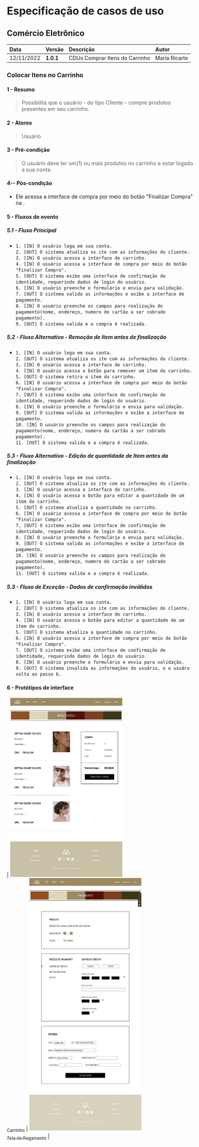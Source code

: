 # Especificação de casos de uso 

## Comércio Eletrônico

|  Data  | Versão | Descrição | Autor |
|:-------|:-------|:----------|:------|
| 12/11/2022 | **1.0.1** | CDUs Comprar Itens do Carrinho | Maria Ricarte |

###  Colocar Itens no Carrinho
#### 1 - Resumo
> Possibilita que o usuário - do tipo Cliente - compre produtos presentes em seu carrinho.

#### 2 - Atores
>  Usuário

#### 3 - Pré-condição
> O usuário deve ter um(1) ou mais produtos no carrinho e estar logado a sua conta.

#### 4-- Pós-condição
<ul>
  <li>Ele acessa a interface de compra por meio do botão "Finalizar Compra" na .</li>
</ul>

#### 5 - Fluxos de evento

##### 5.1 - Fluxo Principal

<ul>
  <li>
    
    1. [IN] O usuário loga em sua conta.
    2. [OUT] O sistema atualiza os ite com as informações do cliente.
    3. [IN] O usuário acessa a interface do carrinho.
    4. [IN] O usuário acessa a interface de compra por meio do botão "Finalizar Compra".
    5. [OUT] O sistema exibe uma interface de confirmação de identidade, requerindo dados de login do usuário.
    6. [IN] O usuário preenche o formulário e envia para validação.
    7. [OUT] O sistema valida as informações e exibe a interface de pagamento.
    8. [IN] O usuário preenche os campos para realização do pagamento(nome, endereço, numero do cartão a ser cobrado pagamento).
    9. [OUT] O sistema valida e a compra é realizada.
    
  </li>
</ul> 

##### 5.2 - Fluxo Alternativo - Remoção de Item antes de finalização 

<ul>
  <li>
    
    1. [IN] O usuário loga em sua conta.
    2. [OUT] O sistema atualiza os ite com as informações do cliente.
    3. [IN] O usuário acessa a interface do carrinho.
    4. [IN] O usuário acessa o botão para remover um item do carrinho.
    5. [OUT] O sistema retira o item do carrinho.
    6. [IN] O usuário acessa a interface de compra por meio do botão "Finalizar Compra".
    7. [OUT] O sistema exibe uma interface de confirmação de identidade, requerindo dados de login do usuário.
    8. [IN] O usuário preenche o formulário e envia para validação.
    9. [OUT] O sistema valida as informações e exibe a interface de pagamento.
    10. [IN] O usuário preenche os campos para realização do pagamento(nome, endereço, numero do cartão a ser cobrado pagamento).
    11. [OUT] O sistema valida e a compra é realizada.
    
  </li>
</ul>  

##### 5.3 - Fluxo Alternativo - Edição de quantidade de Item antes da finalização 

<ul>
  <li>
    
    1. [IN] O usuário loga em sua conta.
    2. [OUT] O sistema atualiza os ite com as informações do cliente.
    3. [IN] O usuário acessa a interface do carrinho.
    4. [IN] O usuário acessa o botão para editar a quantidade de um item do carrinho.
    5. [OUT] O sistema atualiza a quantidade no carrinho.
    6. [IN] O usuário acessa a interface de compra por meio do botão "Finalizar Compra".
    7. [OUT] O sistema exibe uma interface de confirmação de identidade, requerindo dados de login do usuário.
    8. [IN] O usuário preenche o formulário e envia para validação.
    9. [OUT] O sistema valida as informações e exibe a interface de pagamento.
    10. [IN] O usuário preenche os campos para realização do pagamento(nome, endereço, numero do cartão a ser cobrado pagamento).
    11. [OUT] O sistema valida e a compra é realizada.
    
  </li>
</ul>

##### 5.3 - Fluxo de Exceção - Dados de confirmação inválidos

<ul>
  <li>
    
    1. [IN] O usuário loga em sua conta.
    2. [OUT] O sistema atualiza os ite com as informações do cliente.
    3. [IN] O usuário acessa a interface do carrinho.
    4. [IN] O usuário acessa o botão para editar a quantidade de um item do carrinho.
    5. [OUT] O sistema atualiza a quantidade no carrinho.
    6. [IN] O usuário acessa a interface de compra por meio do botão "Finalizar Compra".
    7. [OUT] O sistema exibe uma interface de confirmação de identidade, requerindo dados de login do usuário.
    8. [IN] O usuário preenche o formulário e envia para validação.
    9. [OUT] O sistema invalida as informações do usuário, e o usuáro volta ao passo 6.
    
  </li>
</ul>


#### 6 - Protótipos de interface

| [<img src="https://github.com/PI-InfoWeb-CNAT/Malfatti/blob/main/docs/Fotos%20do%20cdus/Sacola.png" width=300><br><sub>Carrinho</sub>](#) | [<img src="https://github.com/PI-InfoWeb-CNAT/Malfatti/blob/main/code/Malfitti%20prototipos/Tela%20de%20Pagamento.png" width=300><br><sub>Tela de Pagamento</sub>](#) | 
